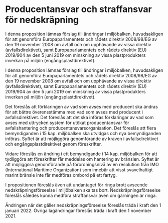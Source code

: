 # Producentansvar och straffansvar för nedskräpning

I denna proposition lämnas förslag till ändringar i miljöbalken, huvudsakligen för att genomföra Europaparlamentets och rådets direktiv 2008/98/EG av den 19 november 2008 om avfall och om upphävande av vissa direktiv (avfallsdirektivet), samt Europaparlamentets och rådets direktiv (EU) 2019/904 av den 5 juni 2019 om minskning av vissa plastprodukters inverkan på miljön (engångsplastdirektivet).

I denna proposition lämnas förslag till ändringar i miljöbalken, huvudsakligen för att genomföra Europaparlamentets och rådets direktiv 2008/98/EG av den 19 november 2008 om avfall och om upphävande av vissa direktiv (avfallsdirektivet), samt Europaparlamentets och rådets direktiv (EU) 2019/904 av den 5 juni 2019 om minskning av vissa plastprodukters inverkan på miljön (engångsplastdirektivet).

Det föreslås att förklaringen av vad som avses med producent ska ändras för att bättre överensstämma med vad som avses med producent i avfallsdirektivet. Det föreslås att det ska införas förklaringar av vad som avses med uttrycken system för utökat producentansvar för avfallshantering och producentansvarsorganisation. Det föreslås att flera bemyndiganden i 15 kap. miljöbalken ska utvidgas och nya bemyndiganden införas. Syftet är att möjliggöra genomförande av kraven i avfallsdirektivet och engångsplastdirektivet genom föreskrifter.

Vidare föreslås en ändring i ett bemyndigande i 14 kap. miljöbalken för
att tydliggöra att föreskrifter får meddelas om hantering av bränslen. Syftet är att möjliggöra genomförande på förordningsnivå av en resolution från IMO (International Maritime Organization) som innebär att visst svavelhaltigt marint bränsle inte får medföras ombord på ett fartyg.

I propositionen föreslås även att undantaget för ringa brott avseende
nedskräpningsförseelse i miljöbalken ska tas bort. Nedskräpningsförseelse föreslås således kunna medföra straffansvar även om gärningen är ringa.

Ändringen när det gäller nedskräpningsförseelse föreslås träda i kraft
den 1 januari 2022. Övriga lagändringar föreslås träda i kraft den
1 november 2021.
